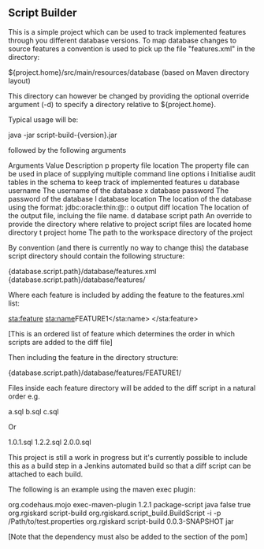 Script Builder
--------------

This is a simple project which can be used to track implemented features through you
different database versions. To map database changes to source features a convention
is used to pick up the file "features.xml" in the directory:

${project.home}/src/main/resources/database (based on Maven directory layout)

This directory can however be changed by providing the optional override argument (-d)
to specify a directory relative to ${project.home}.

Typical usage will be:

  java -jar script-build-{version}.jar

  followed by the following arguments

  Arguments   Value			Description
  p	      property file location	The property file can be used in place of
  	      		     		supplying multiple command line options
  i	    				Initialise audit tables in the schema to
  					keep track of implemented features
  u	      database username		The username of the database
  x	      database password		The password of the database
  l	      database location		The location of the database using the format:
  	      				jdbc:oracle:thin:@<host>:<port>:<sid>
  o	      output diff location	The location of the output file, incluing
  	      	      	   		the file name.
  d           database script path	An override to provide the directory where
              relative to project       script files are located
	      home directory 
  t	      project home		The path to the workspace directory of
  	      	      			the project

By convention (and there is currently no way to change this) the database script
directory should contain the following structure:

  {database.script.path}/database/features.xml
  {database.script.path}/database/features/

Where each feature is included by adding the feature to the features.xml list:

  <sta:feature>
    <sta:name>FEATURE1</sta:name>
  </sta:feature>

[This is an ordered list of feature which determines the order in which scripts are
added to the diff file]

Then including the feature in the directory structure:

  {database.script.path}/database/features/FEATURE1/

Files inside each feature directory will be added to the diff script in a natural 
order e.g.

  a.sql
  b.sql
  c.sql

Or

  1.0.1.sql
  1.2.2.sql
  2.0.0.sql

This project is still a work in progress but it's currently possible to include this
as a build step in a Jenkins automated build so that a diff script can be attached
to each build.

The following is an example using the maven exec plugin:

  <plugin>
    <groupId>org.codehaus.mojo</groupId>
    <artifactId>exec-maven-plugin</artifactId>
    <version>1.2.1</version>
    <executions>
      <execution>
        <id>package-script</id>
        <!-- Don't map to an execute phase for the life-cycle, execute goal independently -->
        <goals>
          <goal>java</goal>
        </goals>
      </execution>
    </executions>
    <configuration>
      <includeProjectDependencies>false</includeProjectDependencies>
      <includePluginDependencies>true</includePluginDependencies>
      <executableDependency>
        <groupId>org.rgiskard</groupId>
        <artifactId>script-build</artifactId>
      </executableDependency>
      <mainClass>org.rgiskard.script_build.BuildScript</mainClass>
      <arguments>
        <argument>-i</argument>
        <argument>-p</argument>
        <argument>/Path/to/test.properties</argument>
      </arguments>
    </configuration>
    <dependencies>
      <dependency>
        <groupId>org.rgiskard</groupId>
        <artifactId>script-build</artifactId>
        <version>0.0.3-SNAPSHOT</version>
        <type>jar</type>
      </dependency>
    </dependencies>
  </plugin>

  [Note that the dependency must also be added to the <dependencies> section of the pom]
